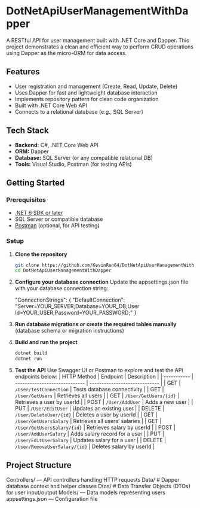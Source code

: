 # DotNetApiUserManagementWithDapper

A RESTful API for user management built with .NET Core and Dapper. This project demonstrates a clean and efficient way to perform CRUD operations using Dapper as the micro-ORM for data access.

## Features

- User registration and management (Create, Read, Update, Delete)
- Uses Dapper for fast and lightweight database interaction
- Implements repository pattern for clean code organization
- Built with .NET Core Web API
- Connects to a relational database (e.g., SQL Server)

## Tech Stack

- **Backend:** C#, .NET Core Web API  
- **ORM:** Dapper  
- **Database:** SQL Server (or any compatible relational DB)  
- **Tools:** Visual Studio, Postman (for testing APIs)  

## Getting Started

### Prerequisites

- [.NET 6 SDK or later](https://dotnet.microsoft.com/download)
- SQL Server or compatible database  
- [Postman](https://www.postman.com/downloads/) (optional, for API testing)

### Setup

1. **Clone the repository**
   ```bash
   git clone https://github.com/KevinRen64/DotNetApiUserManagementWithDapper.git
   cd DotNetApiUserManagementWithDapper
2. **Configure your database connection**
   Update the appsettings.json file with your database connection string:

    "ConnectionStrings": {
      "DefaultConnection": "Server=YOUR_SERVER;Database=YOUR_DB;User Id=YOUR_USER;Password=YOUR_PASSWORD;"
    }
3. **Run database migrations or create the required tables manually**
   (database schema or migration instructions)
4. **Build and run the project**
   ```bash
   dotnet build
   dotnet run
5. **Test the API**
   Use Swagger UI or Postman to explore and test the API endpoints below:
   | HTTP Method | Endpoint                      | Description                   |
   | ----------- | ----------------------------- | ----------------------------- |
   | GET         | `/User/TestConnection`        | Tests database connectivity   |
   | GET         | `/User/GetUsers`              | Retrieves all users           |
   | GET         | `/User/GetUsers/{id}`         | Retrieves a user by userId    |
   | POST        | `/User/AddUser`               | Adds a new user               |
   | PUT         | `/User/EditUser`              | Updates an existing user      |
   | DELETE      | `/User/DeleteUser/{id}`       | Deletes a user by userId      |
   | GET         | `/User/GetUsersSalary`        | Retrieves all users’ salaries |
   | GET         | `/User/GetUsersSalary/{id}`   | Retrieves salary by userId    |
   | POST        | `/User/AddUserSalary`         | Adds salary record for a user |
   | PUT         | `/User/EditUserSalary`        | Updates salary for a user     |
   | DELETE      | `/User/RemoveUserSalary/{id}` | Deletes salary by userId      |


## Project Structure
  Controllers/ — API controllers handling HTTP requests
  Data/ # Dapper database context and helper classes
  Dtos/ # Data Transfer Objects (DTOs) for user input/output
  Models/ — Data models representing users
  appsettings.json — Configuration file
  


  
